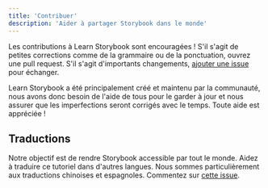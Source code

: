 ```yaml
---
title: 'Contribuer'
description: 'Aider à partager Storybook dans le monde'
---
```


Les contributions à Learn Storybook sont encouragées ! S'il s'agit de petites corrections comme de la grammaire ou de la ponctuation, ouvrez une pull request. S'il s'agit d'importants changements, [ajouter une issue](https://github.com/chromaui/learnstorybook.com/issues) pour échanger.

Learn Storybook a été principalement créé et maintenu par la communauté, nous avons donc besoin de l'aide de tous pour le garder à jour et nous assurer que les imperfections seront corrigés avec le temps. Toute aide est appréciée !

## Traductions

Notre objectif est de rendre Storybook accessible par tout le monde. Aidez à traduire ce tutoriel dans d'autres langues. Nous sommes particulièrement aux traductions chinoises et espagnoles. Commentez sur [cette issue](https://github.com/chromaui/learnstorybook.com/issues/3).
